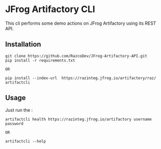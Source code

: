 # JFrog Artifactory CLI

This cli performs some demo actions on JFrog Artifactory using its REST API.


## Installation

```
git clone https://github.com/RazcoDev/JFrog-Artifactory-API.git
pip install -r requirements.txt

OR 

pip install --index-url  https://razinteg.jfrog.io/artifactory/raz/ artifactcli
```


## Usage
Just run the :
```
artifactcli health https://razinteg.jfrog.io/artifactory username password

OR

artifactcli --help
```


